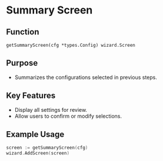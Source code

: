 # Summary Screen

## Function

`getSummaryScreen(cfg *types.Config) wizard.Screen`

## Purpose

- Summarizes the configurations selected in previous steps.

## Key Features

- Display all settings for review.
- Allow users to confirm or modify selections.

## Example Usage

```go
screen := getSummaryScreen(cfg)
wizard.AddScreen(screen)
```
